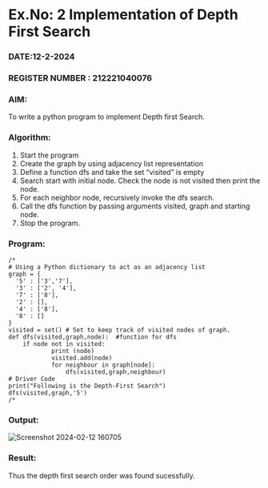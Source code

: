 # Ex.No: 2  Implementation of Depth First Search
### DATE:12-2-2024                                                                            
### REGISTER NUMBER : 212221040076
### AIM: 
To write a python program to implement Depth first Search. 
### Algorithm:
1. Start the program
2. Create the graph by using adjacency list representation
3. Define a function dfs and take the set “visited” is empty 
4. Search start with initial node. Check the node is not visited then print the node.
5. For each neighbor node, recursively invoke the dfs search.
6. Call the dfs function by passing arguments visited, graph and starting node.
7. Stop the program.
### Program:
```
/*
# Using a Python dictionary to act as an adjacency list
graph = {
  '5' : ['3','7'],
  '3' : ['2', '4'],
  '7' : ['8'],
  '2' : [],
  '4' : ['8'],
  '8' : []
}
visited = set() # Set to keep track of visited nodes of graph.
def dfs(visited,graph,node):  #function for dfs 
    if node not in visited:
        	print (node)
        	visited.add(node)
        	for neighbour in graph[node]:
        	    dfs(visited,graph,neighbour)
# Driver Code
print("Following is the Depth-First Search")
dfs(visited,graph,'5')
/*
```
### Output:
![Screenshot 2024-02-12 160705](https://github.com/gkausalya232/AI_Lab_2023-24/assets/133086820/53e8ba39-c85b-4df7-b861-0bab6153b986)

### Result:
Thus the depth first search order was found sucessfully.
